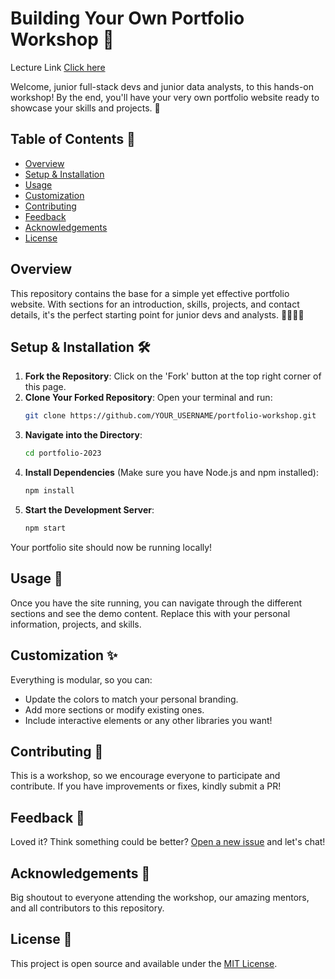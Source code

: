 # Building Your Own Portfolio Workshop 🚀

Lecture Link [Click here]('https://run.wunderpresentation.com/64170cd762008ff1ea0f1606#0,0')

Welcome, junior full-stack devs and junior data analysts, to this hands-on workshop! By the end, you'll have your very own portfolio website ready to showcase your skills and projects. 🌟

## Table of Contents 📖

- [Overview](#overview)
- [Setup & Installation](#setup--installation-🛠)
- [Usage](#usage-🔧)
- [Customization](#customization-✨)
- [Contributing](#contributing-💬)
- [Feedback](#feedback-💌)
- [Acknowledgements](#acknowledgements-🙏)
- [License](#license-📄)

## Overview

This repository contains the base for a simple yet effective portfolio website. With sections for an introduction, skills, projects, and contact details, it's the perfect starting point for junior devs and analysts. 👩‍💻👨‍💻

## Setup & Installation 🛠

1. **Fork the Repository**: Click on the 'Fork' button at the top right corner of this page.
2. **Clone Your Forked Repository**: Open your terminal and run:
    ```bash
    git clone https://github.com/YOUR_USERNAME/portfolio-workshop.git
    ```
3. **Navigate into the Directory**: 
    ```bash
    cd portfolio-2023
    ```
4. **Install Dependencies** (Make sure you have Node.js and npm installed):
    ```bash
    npm install
    ```
5. **Start the Development Server**:
    ```bash
    npm start
    ```
Your portfolio site should now be running locally!

## Usage 🔧

Once you have the site running, you can navigate through the different sections and see the demo content. Replace this with your personal information, projects, and skills. 

## Customization ✨

Everything is modular, so you can:
- Update the colors to match your personal branding.
- Add more sections or modify existing ones.
- Include interactive elements or any other libraries you want!

## Contributing 💬

This is a workshop, so we encourage everyone to participate and contribute. If you have improvements or fixes, kindly submit a PR!

## Feedback 💌

Loved it? Think something could be better? [Open a new issue](https://github.com/ORIGINAL_OWNER/portfolio-workshop/issues/new) and let's chat! 

## Acknowledgements 🙏

Big shoutout to everyone attending the workshop, our amazing mentors, and all contributors to this repository.

## License 📄

This project is open source and available under the [MIT License](LICENSE).
